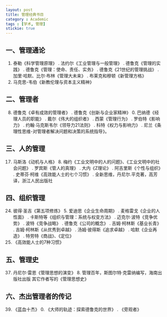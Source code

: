 ```yaml
---
layout: post
title: 管理经典书目
category : Academic
tags : [学术, 管理]
stickie: true
---
```


## 一、管理通论
1.	泰勒《科学管理原理》
	.	法约尔《工业管理与一般管理》
	.	德鲁克《管理的实践》
	.	德鲁克《管理：使命、责任、实务》
	.	德鲁克《21世纪的管理挑战》
	.	加里·哈默、比尔·布林《管理大未来》
	.	布莱克和穆顿《新管理方格》
8. 马克思-韦伯《新教伦理与资本主义精神》

## 二、管理者
8.	德鲁克《卓有成效的管理者》
	.	德鲁克《创新与企业家精神》
	0.	巴纳德《经理人员的职能》
		.	戴尔《伟大的组织者》
		.	西蒙《管理行为》
		.	罗伯特《影响力》
		.	约翰·马克斯韦尔《领导力21法则》
		.	科特《权力与影响力》
		.	尼兰《条理性思维-对管理者解决问题和决策的系统指导》。

## 三、人的管理
17.	马斯洛《动机与人格》
	8.	梅约《工业文明中的人的问题》、《工业文明中的社会问题》
		.	罗宾斯《管人的真理》
		.	大内《Z理论》
		.	阿吉里斯《个性与组织》
		.	史蒂芬·柯维《高效能人士的七个习惯》
		.	全新思维，丹尼尔.平克著，高芳译，浙江人民出版社

## 四、组织管理
24.	彼得·圣吉《第五项修炼》
	5.	爱迪思《企业生命周期》
		.	麦格雷戈《企业的人性面》
		.	卡斯特等《组织与管理：系统与权变方法》
		.	迈克尔·波特《竞争优势》
		.	波特《竞争战略》
		.	德鲁克《公司的概念》
		.	吉姆·柯林斯《基业长青》
		.	吉姆·柯林斯《从优秀到卓越》
		.	汤姆·彼得斯《追求卓越》
		.	哈默《企业再造》
		.	特劳特《商战》、《定位》
36. 《高效能人士的7种习惯》

## 五、管理史
37.	丹尼尔·雷恩《管理思想的演变》
	8.	管理百年，斯图尔特·克雷纳编写，海南出版社出版
 其它作者写的《管理思想史》

## 六、杰出管理者的传记
39.	《蓝血十杰》
	0.	《大师的轨迹：探索德鲁克的世界》
		.	《旁观者》

